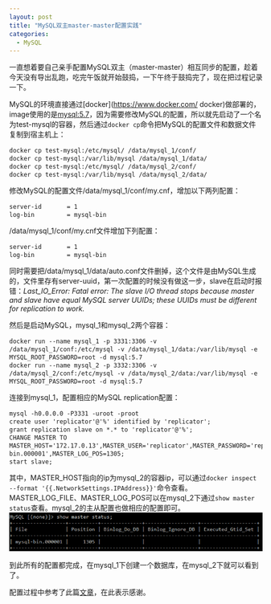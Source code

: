 ```yaml
---
layout: post
title: "MySQL双主master-master配置实践"
categories:
  - MySQL
---
```



一直想着要自己亲手配置MySQL双主（master-master）相互同步的配置，趁着今天没有导出乱跑，吃完午饭就开始鼓捣，一下午终于鼓捣完了，现在把过程记录一下。

MySQL的环境直接通过[docker](https://www.docker.com/ docker)做部署的，image使用的是[mysql:5.7](https://hub.docker.com/_/mysql/)，因为需要修改MySQL的配置，所以就先启动了一个名为test-mysql的容器，然后通过`docker cp`命令把MySQL的配置文件和数据文件复制到宿主机上：
	
	docker cp test-mysql:/etc/mysql/ /data/mysql_1/conf/
	docker cp test-mysql:/var/lib/mysql /data/mysql_1/data/
	docker cp test-mysql:/etc/mysql/ /data/mysql_2/conf/
	docker cp test-mysql:/var/lib/mysql /data/mysql_2/data/

修改MySQL的配置文件/data/mysql\_1/conf/my.cnf，增加以下两列配置：

	server-id       = 1
	log-bin         = mysql-bin

/data/mysql\_1/conf/my.cnf文件增加下列配置：

	server-id       = 1
	log-bin         = mysql-bin

同时需要把/data/mysql\_1/data/auto.conf文件删掉，这个文件是由MySQL生成的，文件里存有server-uuid，第一次配置的时候没有做这一步，slave在启动时报错：*Last_IO_Error: Fatal error: The slave I/O thread stops because master and slave have equal MySQL server UUIDs; these UUIDs must be different for replication to work.*

然后是启动MySQL，mysql\_1和mysql\_2两个容器：

	docker run --name mysql_1 -p 3331:3306 -v /data/mysql_1/conf:/etc/mysql -v /data/mysql_1/data:/var/lib/mysql -e MYSQL_ROOT_PASSWORD=root -d mysql:5.7
	docker run --name mysql_2 -p 3332:3306 -v /data/mysql_2/conf:/etc/mysql -v /data/mysql_2/data:/var/lib/mysql -e MYSQL_ROOT_PASSWORD=root -d mysql:5.7

连接到mysql\_1，配置相应的MySQL replication配置：

	mysql -h0.0.0.0 -P3331 -uroot -proot
	create user 'replicator'@'%' identified by 'replicator';
	grant replication slave on *.* to 'replicator'@'%'; 
	CHANGE MASTER TO MASTER_HOST='172.17.0.13',MASTER_USER='replicator',MASTER_PASSWORD='replicator',MASTER_LOG_FILE='mysql-bin.000001',MASTER_LOG_POS=1305;
	start slave;

其中，MASTER\_HOST指向的ip为mysql\_2的容器ip，可以通过`docker inspect --format '{{.NetworkSettings.IPAddress}}'`命令查看。MASTER\_LOG\_FILE、MASTER\_LOG\_POS可以在mysql\_2下通过`show master status`查看。mysql\_2的主从配置也做相应的配置即可。
![show-master-status.jpg](/images/show-master-status.jpg)

到此所有的配置都完成，在mysql\_1下创建一个数据库，在mysql\_2下就可以看到了。

配置过程中参考了此篇[文章](https://www.digitalocean.com/community/tutorials/how-to-set-up-mysql-master-master-replication)，在此表示感谢。